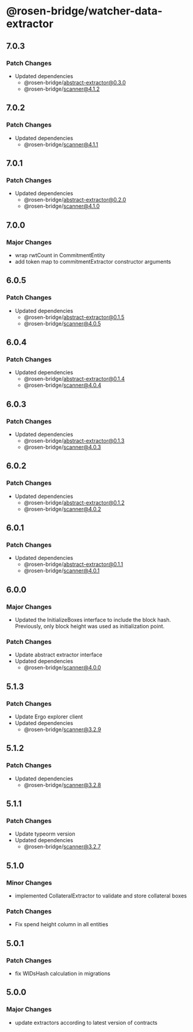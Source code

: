 # @rosen-bridge/watcher-data-extractor

## 7.0.3

### Patch Changes

- Updated dependencies
  - @rosen-bridge/abstract-extractor@0.3.0
  - @rosen-bridge/scanner@4.1.2

## 7.0.2

### Patch Changes

- Updated dependencies
  - @rosen-bridge/scanner@4.1.1

## 7.0.1

### Patch Changes

- Updated dependencies
  - @rosen-bridge/abstract-extractor@0.2.0
  - @rosen-bridge/scanner@4.1.0

## 7.0.0

### Major Changes

- wrap rwtCount in CommitmentEntity
- add token map to commitmentExtractor constructor arguments

## 6.0.5

### Patch Changes

- Updated dependencies
  - @rosen-bridge/abstract-extractor@0.1.5
  - @rosen-bridge/scanner@4.0.5

## 6.0.4

### Patch Changes

- Updated dependencies
  - @rosen-bridge/abstract-extractor@0.1.4
  - @rosen-bridge/scanner@4.0.4

## 6.0.3

### Patch Changes

- Updated dependencies
  - @rosen-bridge/abstract-extractor@0.1.3
  - @rosen-bridge/scanner@4.0.3

## 6.0.2

### Patch Changes

- Updated dependencies
  - @rosen-bridge/abstract-extractor@0.1.2
  - @rosen-bridge/scanner@4.0.2

## 6.0.1

### Patch Changes

- Updated dependencies
  - @rosen-bridge/abstract-extractor@0.1.1
  - @rosen-bridge/scanner@4.0.1

## 6.0.0

### Major Changes

- Updated the InitializeBoxes interface to include the block hash. Previously, only block height was used as initialization point.

### Patch Changes

- Update abstract extractor interface
- Updated dependencies
  - @rosen-bridge/scanner@4.0.0

## 5.1.3

### Patch Changes

- Update Ergo explorer client
- Updated dependencies
  - @rosen-bridge/scanner@3.2.9

## 5.1.2

### Patch Changes

- Updated dependencies
  - @rosen-bridge/scanner@3.2.8

## 5.1.1

### Patch Changes

- Update typeorm version
- Updated dependencies
  - @rosen-bridge/scanner@3.2.7

## 5.1.0

### Minor Changes

- implemented CollateralExtractor to validate and store collateral boxes

### Patch Changes

- Fix spend height column in all entities

## 5.0.1

### Patch Changes

- fix WIDsHash calculation in migrations

## 5.0.0

### Major Changes

- update extractors according to latest version of contracts

